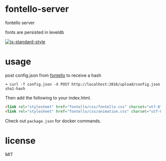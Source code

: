 # fontello-server

fontello server

fonts are persisted in leveldb

[![js-standard-style](https://cdn.rawgit.com/feross/standard/master/badge.svg)](https://github.com/feross/standard)

# usage

post config.json from [fontello] to receive a hash

```
➜ curl -T config.json -X POST http://localhost:2016/upload/config.json
sha1-hash
```

Then add the following to your index.html.

```html
<link rel="stylesheet" href="fontello/css/fontello.css" charset="utf-8">
<link rel="stylesheet" href="fontello/css/animation.css" charset="utf-8">
```

Check out `package.json` for docker commands.

# license

MIT

[fontello]:http://fontello.com/
